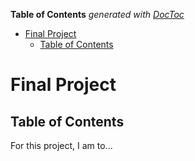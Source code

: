 **Table of Contents**  *generated with [DocToc](http://doctoc.herokuapp.com/)*

- [Final Project](#)
	- [Table of Contents](#)


# Final Project 

## Table of Contents
For this project, I am to...

